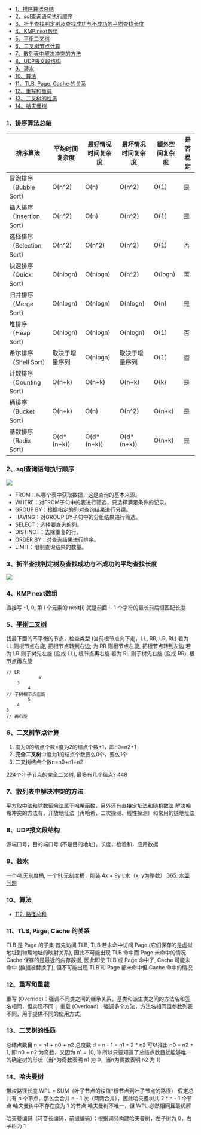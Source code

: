 
- [1、排序算法总结](#1排序算法总结)
- [2、sql查询语句执行顺序](#2sql查询语句执行顺序)
- [3、折半查找判定树及查找成功与不成功的平均查找长度](#3折半查找判定树及查找成功与不成功的平均查找长度)
- [4、KMP next数组](#4kmp-next数组)
- [5、平衡二叉树](#5平衡二叉树)
- [6、二叉树节点计算](#6二叉树节点计算)
- [7、散列表中解决冲突的方法](#7散列表中解决冲突的方法)
- [8、UDP报文段结构](#8udp报文段结构)
- [9、装水](#9装水)
- [10、算法](#10算法)
- [11、TLB, Page, Cache 的关系](#11tlb-page-cache-的关系)
- [12、重写和重载](#12重写和重载)
- [13、二叉树的性质](#13二叉树的性质)
- [14、哈夫曼树](#14哈夫曼树)

### 1、排序算法总结

| 排序算法                | 平均时间复杂度 | 最好情况时间复杂度 | 最坏情况时间复杂度 | 额外空间复杂度 | 是否稳定 |
|-----------------------|--------------|-------------------|-------------------|--------------|---------|
| 冒泡排序（Bubble Sort）   | O(n^2)       | O(n)              | O(n^2)            | O(1)         | 是      |
| 插入排序（Insertion Sort） | O(n^2)       | O(n)              | O(n^2)            | O(1)         | 是      |
| 选择排序（Selection Sort） | O(n^2)       | O(n^2)            | O(n^2)            | O(1)         | 否      |
| 快速排序（Quick Sort）     | O(nlogn)     | O(nlogn)          | O(n^2)            | O(logn)      | 否      |
| 归并排序（Merge Sort）     | O(nlogn)     | O(nlogn)          | O(nlogn)          | O(n)         | 是      |
| 堆排序（Heap Sort）       | O(nlogn)     | O(nlogn)          | O(nlogn)          | O(1)         | 否      |
| 希尔排序（Shell Sort）     | 取决于增量序列   | O(nlogn)          | 取决于增量序列        | O(1)         | 否      |
| 计数排序（Counting Sort）  | O(n+k)       | O(n+k)            | O(n+k)            | O(k)         | 是      |
| 桶排序（Bucket Sort）      | O(n+k)       | O(n)              | O(n^2)            | O(n+k)       | 是      |
| 基数排序（Radix Sort）     | O(d*(n+k))   | O(d*(n+k))        | O(d*(n+k))        | O(n+k)       | 是      |

### 2、sql查询语句执行顺序

![](https://img-blog.csdnimg.cn/20190909144440851.png?x-oss-process=image/watermark,type_ZmFuZ3poZW5naGVpdGk,shadow_10,text_aHR0cHM6Ly9ibG9nLmNzZG4ubmV0L3l3ODg4NjQ4NA==,size_16,color_FFFFFF,t_70)

- FROM：从哪个表中获取数据，这是查询的基本来源。
- WHERE：对FROM子句中的表进行筛选，只选择满足条件的记录。
- GROUP BY：根据指定的列对查询结果进行分组。
- HAVING：对GROUP BY子句中的分组结果进行筛选。
- SELECT：选择要查询的列。
- DISTINCT：去除重复的行。
- ORDER BY：对查询结果进行排序。
- LIMIT：限制查询结果的数量。


### 3、折半查找判定树及查找成功与不成功的平均查找长度
![](https://img-blog.csdnimg.cn/20201027174712367.jpg?x-oss-process=image/watermark,type_ZmFuZ3poZW5naGVpdGk,shadow_10,text_aHR0cHM6Ly9ibG9nLmNzZG4ubmV0L3dlaXhpbl80NjI2NTI1NQ==,size_16,color_FFFFFF,t_70#pic_centerhttps://img-blog.csdnimg.cn/20201027174712367.jpg?x-oss-process=image/watermark,type_ZmFuZ3poZW5naGVpdGk,shadow_10,text_aHR0cHM6Ly9ibG9nLmNzZG4ubmV0L3dlaXhpbl80NjI2NTI1NQ==,size_16,color_FFFFFF,t_70#pic_center)

### 4、KMP next数组

直接写 -1, 0, 第 i 个元素的 next[i] 就是前面 i- 1 个字符的最长前后缀匹配长度

### 5、[平衡二叉树](https://zhuanlan.zhihu.com/p/343216590)

找最下面的不平衡的节点，检查类型 (当前根节点向下走，LL, RR, LR, RL)
若为 LL 则根节点右旋, 把根节点转到右边; 为 RR 则根节点左旋, 把根节点转到左边
若为 LR 则子树先左旋 (变成 LL), 根节点再右旋
若为 RL 则子树先右旋 (变成 RR), 根节点再左旋

```
// LR
            5
    3
        4
// 子树根节点左旋
        5
    4
3
// 再右旋
```

### 6、二叉树节点计算

1. 度为0的结点个数=度为2的结点个数+1，即n0=n2+1 
2. **完全二叉树**中度为1的结点个数要么0个，要么1个
3. 二叉树结点个数n=n0+n1+n2 

224个叶子节点的完全二叉树, 最多有几个结点? 448

### 7、散列表中解决冲突的方法

平方取中法和除数留余法属于哈希函数，另外还有直接定址法和随机数法
解决哈希冲突的方法有，开放地址法（再哈希，二次探测、线性探测）和常用的链地址法  

### 8、UDP报文段结构

源端口号，目的端口号 (不是目的地址)，长度，检验和，应用数据  

### 9、装水

一个4L无刻度桶, 一个9L无刻度桶，能装 4x + 9y L水（x, y为整数）
[365. 水壶问题](https://leetcode.cn/problems/water-and-jug-problem/)

### 10、算法

- [112. 路径总和](https://leetcode.cn/problems/path-sum/)

### 11、TLB, Page, Cache 的关系

TLB 是 Page 的子集
首先访问 TLB, TLB 若未命中访问 Page (它们保存的是虚拟地址到物理地址的映射关系), 因此不可能出现 TLB 命中而 Page 未命中的情况
Cache 保存的是最近的内存数据, 因此即使 TLB 或 Page 命中了, Cache 可能未命中 (数据被替换了), 但不可能出现 TLB 和 Page 都未命中但 Cache 命中的情况

### 12、重写和重载

重写 (Override)：强调不同类之间的继承关系，基类和派生类之间的方法名和签名相同，但实现不同；
重载 (Overload)：强调多个方法，方法名相同但参数列表不同，用于提供不同的使用方式。


### 13、二叉树的性质

总结点数目 n = n1 + n0 + n2
总度数 d = n - 1 = n1 + 2 * n2
可以推出 n0 = n2 + 1, 即 n0 + n2 为奇数，又因为 n1 = {0, 1}
所以只要知道了总结点数目就能够唯一的确定树的形状（当n为奇数表明 n1 为 0，当n为偶数表明 n2 为 1）

### 14、哈夫曼树

带权路径长度 WPL = SUM（叶子节点的权值*根节点到叶子节点的路径）
假定总共有 n 个节点，那么会合并 n - 1 次（两两合并），因此哈夫曼树共 2 * n - 1 个节点
哈夫曼树中不存在度为 1 的节点
哈夫曼树不唯一，但 WPL 必然相同且最优解

哈夫曼编码（可变长编码，前缀编码）：根据词频构建哈夫曼树，左子树为 0，右子树为 1